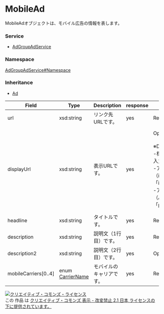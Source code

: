 

# MobileAd

MobileAdオブジェクトは、モバイル広告の情報を表します。

### Service

+ [AdGroupAdService](../../services/AdGroupAdService.md)

### Namespace

[AdGroupAdService#Namespace](../../services/AdGroupAdService.md#namespace)

### Inheritance

+ [Ad](./Ad.md)

| Field | Type | Description | response | add | set | remove |
| ----- | ---- | ----------- | -------- | --------- | --------- | --------- |
| url | xsd:string | リンク先URLです。 | yes | Requirement | Optional<br/>Updatable | Ignore | |
| displayUrl | xsd:string | 表示URLです。 | yes | Optional<br><br>※Default値<br>-標準キャンペーン：<br>入力必須<br>-アプリキャンペーン（iOS）：<br>「itunes.apple.com」<br>-アプリキャンペーン（Android）：<br>「play.google.com」 | Optional<br/>Updatable<br><br>  ※入力許可<br>  -アプリキャンペーン（iOS）：<br>  「itunes.apple.com」のみ可能<br>  -アプリキャンペーン（Android）：<br>  「play.google.com」のみ可能<br> | Ignore | |
| headline | xsd:string | タイトルです。 | yes | Requirement | Optional<br/>Updatable | Ignore | |
| description | xsd:string | 説明文（1行目）です。 | yes | Requirement | Optional<br/>Updatable | Ignore | |
| description2 | xsd:string | 説明文（2行目）です。 | yes | Optional | Optional<br/>Updatable | Ignore | |
| mobileCarriers[0..4] | enum [CarrierName](./CarrierName.md) | モバイルのキャリアです。 | yes | Requirement | Ignore | Ignore | |

<a rel="license" href="http://creativecommons.org/licenses/by-nd/2.1/jp/"><img alt="クリエイティブ・コモンズ・ライセンス" style="border-width:0" src="https://i.creativecommons.org/l/by-nd/2.1/jp/88x31.png" /></a><br />この 作品 は <a rel="license" href="http://creativecommons.org/licenses/by-nd/2.1/jp/">クリエイティブ・コモンズ 表示 - 改変禁止 2.1 日本 ライセンスの下に提供されています。</a>
